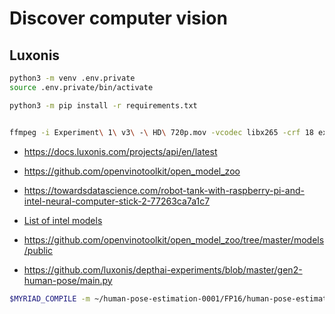 # Discover computer vision


## Luxonis

```sh 
python3 -m venv .env.private
source .env.private/bin/activate

python3 -m pip install -r requirements.txt


ffmpeg -i Experiment\ 1\ v3\ -\ HD\ 720p.mov -vcodec libx265 -crf 18 experiment_1_v3.1.mp4
```


- https://docs.luxonis.com/projects/api/en/latest
- https://github.com/openvinotoolkit/open_model_zoo
- https://towardsdatascience.com/robot-tank-with-raspberry-pi-and-intel-neural-computer-stick-2-77263ca7a1c7


- [List of intel models](https://github.com/openvinotoolkit/open_model_zoo/tree/2019_R3/models/intel)
- https://github.com/openvinotoolkit/open_model_zoo/tree/master/models/public
- https://github.com/luxonis/depthai-experiments/blob/master/gen2-human-pose/main.py


```sh
$MYRIAD_COMPILE -m ~/human-pose-estimation-0001/FP16/human-pose-estimation-0001.xml -ip U8 -VPU_MYRIAD_PLATFORM VPU_MYRIAD_2480 -VPU_NUMBER_OF_SHAVES 4 -VPU_NUMBER_OF_CMX_SLICES 4


```